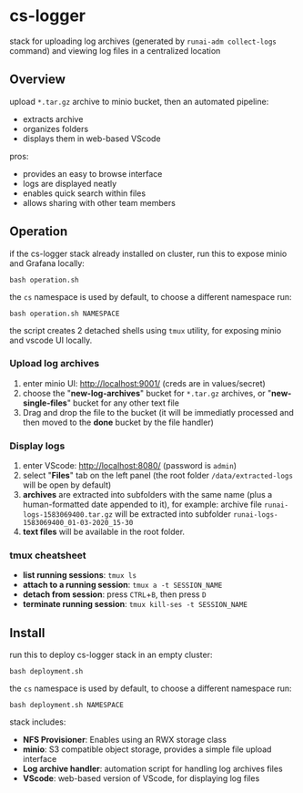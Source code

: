 # cs-logger
stack for uploading log archives (generated by `runai-adm collect-logs` command) and viewing log files in a centralized location

## Overview
upload `*.tar.gz` archive to minio bucket, then an automated pipeline:
- extracts archive
- organizes folders
- displays them in web-based VScode

pros:
- provides an easy to browse interface
- logs are displayed neatly
- enables quick search within files
- allows sharing with other team members

## Operation
if the cs-logger stack already installed on cluster, run this to expose minio and Grafana locally:
```
bash operation.sh
```

the `cs` namespace is used by default, to choose a different namespace run:
```
bash operation.sh NAMESPACE
```

the script creates 2 detached shells using `tmux` utility, for exposing minio and vscode UI locally.

### Upload log archives
1. enter minio UI: [http://localhost:9001/](http://localhost:9001/) (creds are in values/secret)
2. choose the "**new-log-archives**" bucket for `*.tar.gz` archives, or "**new-single-files**" bucket for any other text file
3. Drag and drop the file to the bucket (it will be immediatly processed and then moved to the **done** bucket by the file handler)

### Display logs
1. enter VScode: [http://localhost:8080/](http://localhost:8080/) (password is `admin`)
2. select "**Files**" tab on the left panel (the root folder `/data/extracted-logs` will be open by default)
3. **archives** are extracted into subfolders with the same name (plus a human-formatted date appended to it), for example:
archive file `runai-logs-1583069400.tar.gz` will be extracted into subfolder `runai-logs-1583069400_01-03-2020_15-30`
4. **text files** will be available in the root folder.

### tmux cheatsheet
- **list running sessions**: `tmux ls`
- **attach to a running session**: `tmux a -t SESSION_NAME`
- **detach from session**: press `CTRL`+`B`, then press `D`
- **terminate running session**: `tmux kill-ses -t SESSION_NAME`

## Install

run this to deploy cs-logger stack in an empty cluster:
```
bash deployment.sh
```

the `cs` namespace is used by default, to choose a different namespace run:
```
bash deployment.sh NAMESPACE
```

stack includes:
- **NFS Provisioner**: Enables using an RWX storage class
- **minio**: S3 compatible object storage, provides a simple file upload interface
- **Log archive handler**: automation script for handling log archives files
- **VScode**: web-based version of VScode, for displaying log files